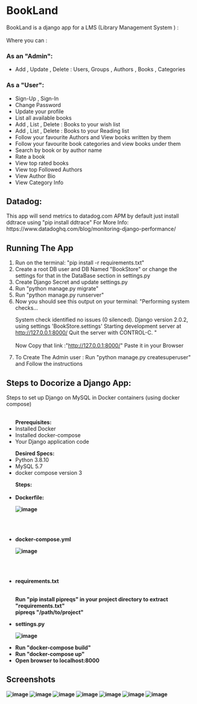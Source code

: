 # BookLand
BookLand is a django app for a LMS (Library Management System ) :<br /><br />
Where you can :

<h3>As an "Admin": </h3> 
<ul><li>Add , Update , Delete : Users, Groups , Authors , Books , Categories  </li>
</ul>
<h3>As a "User":</h3>
<ul><li>Sign-Up , Sign-In<br /></li>
<li>Change Password </li>
<li>Update your profile</li>
<li>List all available books </li>
<li>Add , List , Delete : Books to your wish list </li>
<li>Add , List , Delete : Books to your Reading list </li>
<li>Follow your favourite Authors and View books written by them </li> 
<li>Follow your favourite book categories and view books under them </li>
<li>Search by book or by author name </li>
<li>Rate a book </li>
<li>View top rated books</li>
<li>View top Followed Authors</li>
<li>View Author Bio</li>
<li>View Category Info</li></ul>

<h2>Datadog: </h2>
This app will send metrics to datadog.com APM by default just install ddtrace using "pip install ddtrace"
For More Info: https://www.datadoghq.com/blog/monitoring-django-performance/

<h2>Running The App</h2>
<ol>
<li> Run on the terminal: "pip install -r requirements.txt"</li>
<li> Create a root DB user and DB Named "BookStore" or change the settings for that in the DataBase section in settings.py </li>
<li> Create Django Secret and update settings.py</li>
<li> Run "python manage.py migrate"</li>
<li> Run "python manage.py runserver"</li>
<li>Now you should see this output on your terminal: "Performing system checks...

System check identified no issues (0 silenced).
Django version 2.0.2, using settings 'BookStore.settings'
Starting development server at http://127.0.0.1:8000/
Quit the server with CONTROL-C.
"<br /><br />Now Copy that link :"http://127.0.0.1:8000/" Paste it in your Browser</li>
<li>To Create The Admin user : Run "python manage.py createsuperuser" and Follow the instructions </li>
</ol>

<h2>Steps to Docorize a Django App: </h2>

Steps to set up Django on MySQL in Docker containers (using docker compose)
<br /><br />
<p><ul><b>Prerequisites:</b><br />
<li>Installed Docker</li>
<li>Installed docker-compose</li>
<li>Your Django application code</li></ul></p>

<p><ul><b>Desired Specs:</b><br />
<li>Python 3.8.10 </li>
<li>MySQL 5.7 </li>
<li>docker compose version 3</li>
</ul></p>

<p><ul><b>Steps:<br /><br />
<li>Dockerfile:</li>
  
![image](https://user-images.githubusercontent.com/22475831/163283452-010ccb25-b93d-4b43-afe1-b3eb72ac998d.png)

<br /><br />

<li>docker-compose.yml</li>

![image](https://user-images.githubusercontent.com/22475831/163283760-a9abe602-b41a-40c7-aeb9-31d40b6e90c5.png)

<br /><br />
  
<li>requirements.txt</li><br />
  
Run "pip install pipreqs" in your project directory to extract "requirements.txt"<br />
     pipreqs "/path/to/project" <br />

<li>settings.py</li>  

  ![image](https://user-images.githubusercontent.com/22475831/163284435-fe9cf55d-39d5-49ee-b942-d16e0388f8a1.png)
  
<li>Run "docker-compose build"</li>
<li>Run "docker-compose up"</li>
<li>Open browser to localhost:8000</li>
  
</ul></p>


<h2>Screenshots</h2>

![image](https://user-images.githubusercontent.com/22475831/162617770-d94f7358-05a9-42ba-8323-b31840fdb2e4.png)
![image](https://user-images.githubusercontent.com/22475831/162617855-58d7ed35-12c9-4915-a8e4-48a8d610b61a.png)
![image](https://user-images.githubusercontent.com/22475831/162617880-86931367-5fdb-40b1-84ac-7a10fc626f1d.png)
![image](https://user-images.githubusercontent.com/22475831/162617940-7c9fbc1a-3ce2-43cb-ba50-9bf9df9183d9.png)
![image](https://user-images.githubusercontent.com/22475831/162617971-cc61cfa3-2fb2-44d8-842c-720fa010a7b3.png)
![image](https://user-images.githubusercontent.com/22475831/162618025-e6f3523a-7b5f-4f88-9a7c-fdf35c8e38b7.png)
![image](https://user-images.githubusercontent.com/22475831/162618135-7b6311c9-b708-4c21-a542-2c5299dec982.png)
